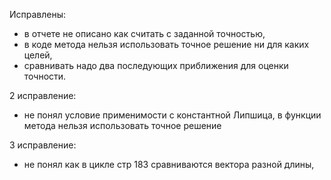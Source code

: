 Исправлены:
- в отчете не описано как считать с заданной точностью,
- в коде метода нельзя использовать точное решение ни для каких целей,
- сравнивать надо два последующих приближения для оценки точности.

2 исправление:
-  не понял условие применимости с константной Липшица, в функции метода нельзя использовать точное решение

3 исправление:
- не понял как в цикле стр 183 сравниваются вектора разной длины,

